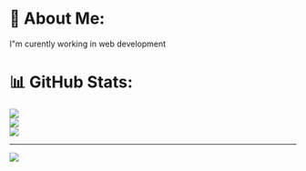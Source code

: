 # 💫 About Me:
I"m curently working in web development

# 📊 GitHub Stats:
![](https://github-readme-stats.vercel.app/api?username=Tamakuz&theme=tokyonight&hide_border=true&include_all_commits=false&count_private=false)<br/>
![](https://github-readme-streak-stats.herokuapp.com/?user=Tamakuz&theme=tokyonight&hide_border=true)<br/>
![](https://github-readme-stats.vercel.app/api/top-langs/?username=Tamakuz&theme=tokyonight&hide_border=true&include_all_commits=false&count_private=false&layout=compact)

---
[![](https://visitcount.itsvg.in/api?id=Tamakuz&icon=0&color=0)](https://visitcount.itsvg.in)

<!-- Proudly created with GPRM ( https://gprm.itsvg.in ) -->
